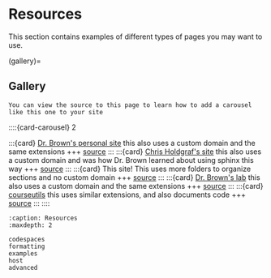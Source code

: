 # Resources

This section contains examples of different types of pages you may want to use.  

(gallery)=
## Gallery

```{hint}
You can view the source to this page to learn how to add a carousel like this one to your site
```

::::{card-carousel} 2

:::{card} [Dr. Brown's personal site](https://sarahmbrown.org/)
this also uses a custom domain and the same extensions
+++
[source](https://github.com/sarahmbrown-org/sarahmbrown-org.github.io)
:::
:::{card} [Chris Holdgraf's site](https://chrisholdgraf.com/blog/)
this also uses a custom domain and was how Dr. Brown learned about using sphinx this way
+++
[source](https://github.com/choldgraf/choldgraf.github.io)
:::
:::{card} This site!
This uses more folders to organize sections and no custom domain
+++
[source](https://github.com/ml4sts-outreach/profile)
:::
:::{card} [Dr. Brown's lab](https://ml4sts.com)
this also uses a custom domain and the same extensions
+++
[source](https://github.com/ml4sts/ml4sts.github.io)
:::
:::{card} [courseutils](https://compsys-progtools.github.io/courseutils)
this uses similar extensions, and also documents code
+++
[source](https://github.com/compsys-progtools/courseutils)
:::
::::



```{toctree}
:caption: Resources
:maxdepth: 2

codespaces
formatting
examples
host
advanced
```

